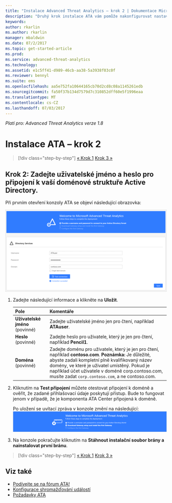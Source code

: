 ```yaml
---
title: "Instalace Advanced Threat Analytics – krok 2 | Dokumentace Microsoftu"
description: "Druhý krok instalace ATA vám pomůže nakonfigurovat nastavení připojení k doméně na serveru ATA Center."
keywords: 
author: rkarlin
ms.author: rkarlin
manager: mbaldwin
ms.date: 07/2/2017
ms.topic: get-started-article
ms.prod: 
ms.service: advanced-threat-analytics
ms.technology: 
ms.assetid: e1c5ff41-d989-46cb-aa38-5a3938f03c0f
ms.reviewer: bennyl
ms.suite: ems
ms.openlocfilehash: aa5e752fa10644165cb70d2cd8c08a1145261edb
ms.sourcegitcommit: fa50f37b134d7579d7c310852dff60e5f1996eaa
ms.translationtype: MT
ms.contentlocale: cs-CZ
ms.lasthandoff: 07/03/2017
---
```

*Platí pro: Advanced Threat Analytics verze 1.8*



# <a name="install-ata---step-2"></a>Instalace ATA – krok 2

>[!div class="step-by-step"]
[« Krok 1](install-ata-step1.md)
[Krok 3 »](install-ata-step3.md)

## <a name="step-2-provide-a-username-and-password-to-connect-to-your-active-directory-forest"></a>Krok 2: Zadejte uživatelské jméno a heslo pro připojení k vaší doménové struktuře Active Directory.

Při prvním otevření konzoly ATA se objeví následující obrazovka:

![Uvítání ATA fáze 1](media/ATA_1.7-welcome-provide-username.png)

1.  Zadejte následující informace a klikněte na **Uložit**.

    |Pole|Komentáře|
    |---------|------------|
    |**Uživatelské jméno** (povinné)|Zadejte uživatelské jméno jen pro čtení, například **ATAuser**.|
    |**Heslo** (povinné)|Zadejte heslo pro uživatele, který je jen pro čtení, například **Pencil1**.|
    |**Doména** (povinné)|Zadejte doménu pro uživatele, který je jen pro čtení, například **contoso.com**. **Poznámka:** Je důležité, abyste zadali kompletní plně kvalifikovaný název domény, ve které je uživatel umístěný. Pokud je například účet uživatele v doméně corp.contoso.com, musíte zadat `corp.contoso.com`, a ne contoso.com.|

2. Kliknutím na **Test připojení** můžete otestovat připojení k doméně a ověřit, že zadané přihlašovací údaje poskytují přístup. Bude to fungovat jenom v případě, že je komponenta ATA Center připojená k doméně.   

    Po uložení se uvítací zpráva v konzole změní na následující: ![Uvítání ATA fáze 1 dokončeno](media/ATA_1.7-welcome-provide-username-finished.png)

3. Na konzole pokračujte kliknutím na **Stáhnout instalační soubor brány a nainstalovat první bránu**.


>[!div class="step-by-step"]
[« Krok 1](install-ata-step1.md)
[Krok 3 »](install-ata-step3.md)


## <a name="see-also"></a>Viz také

- [Podívejte se na fórum ATA!](https://social.technet.microsoft.com/Forums/security/home?forum=mata)
- [Konfigurace shromažďování událostí](configure-event-collection.md)
- [Požadavky ATA](ata-prerequisites.md)

